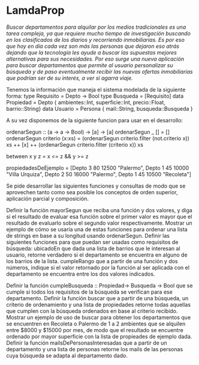 # LamdaProp

*Buscar departamentos para alquilar por los medios tradicionales es una tarea compleja, ya que requiere mucho tiempo de investigación buscando en los clasificados de los diarios y recorriendo inmobiliarias. Es por eso que hoy en día cada vez son más las personas que dejaron eso atrás dejando que la tecnología les ayude a buscar las supuestas mejores alternativas para sus necesidades.
Por eso surge una nueva aplicación para buscar departamentos que permite al usuario personalizar su búsqueda y de paso eventualmente recibir las nuevas ofertas inmobiliarias que podrían ser de su interés, a ver si agarra viaje.*

Tenemos la información que maneja el sistema modelada de la siguiente forma:
type Requisito = Depto -> Bool
type Busqueda = [Requisito]
data Propiedad = Depto {
ambientes::Int, 
superficie::Int, 
precio::Float, 
barrio::String}
data Usuario = Persona {
mail::String, 
busqueda::Busqueda }

A su vez disponemos de la siguiente funcion para usar en el desarrollo:

ordenarSegun :: (a -> a -> Bool) -> [a] -> [a]
ordenarSegun _ [] = []
ordenarSegun criterio (x:xs) = (ordenarSegun criterio.filter (not.criterio x)) xs ++ [x] ++ (ordenarSegun criterio.filter (criterio x)) xs

between x y z = x <= z && y >= z

propiedadesDeEjemplo = [Depto 3 80 12500 "Palermo", Depto 1 45 10000 "Villa  Urquiza", Depto 2 50 16000 "Palermo", Depto 1 45 10500 "Recoleta"]


Se pide desarrollar las siguientes funciones y consultas de modo que se aprovechen tanto como sea posible los conceptos de orden superior, aplicación parcial y composición.

Definir la función mayorSegun que reciba una función y dos valores, y diga si el resultado de evaluar esa función sobre el primer valor es mayor que el resultado de evaluarlo sobre el segundo valor respectivamente.
Mostrar un ejemplo de cómo se usaría una de estas funciones para ordenar una lista de strings en base a su longitud usando ordenarSegun.
Definir las siguientes funciones para que puedan ser usadas como requisitos de búsqueda:
ubicadoEn que dada una lista de barrios que le interesan al usuario, retorne verdadero si el departamento se encuentra en alguno de los barrios de la lista.
cumpleRango que a partir de una función y dos números, indique si el valor retornado por la función al ser aplicada con el departamento se encuentra entre los dos valores indicados.



Definir la función cumpleBusqueda :: Propiedad-> Busqueda -> Bool que se cumple si todos los requisitos de la búsqueda se verifican para ese departamento.
Definir la función buscar que a partir de una búsqueda, un criterio de ordenamiento y una lista de propiedades retorne todas aquellas que cumplen con la búsqueda ordenados en base al criterio recibido.
Mostrar un ejemplo de uso de buscar para obtener los departamentos que se encuentren en Recoleta o Palermo de 1 a 2 ambientes que se alquilen entre $8000 y $15000 por mes, de modo que el resultado se encuentre ordenado por mayor superficie con la lista de propieades de ejemplo dada.
Definir la función mailsDePersonasInteresadas que a partir de un departamento y una lista de personas retorne los mails de las personas cuya búsqueda se adapta al departamento dado.

